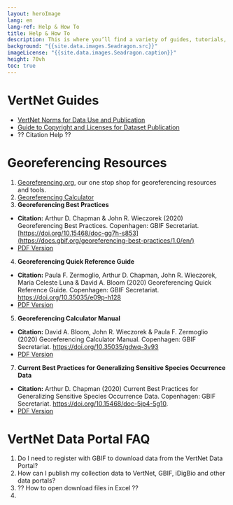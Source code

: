 ```yaml
--- 
layout: heroImage
lang: en
lang-ref: Help & How To
title: Help & How To
description: This is where you’ll find a variety of guides, tutorials, and FAQs for publishing data and using the [VertNet Portal](https://hp-vertnet-plus.gbif-staging.org/data/). Don’t forget to check Training Workshops and Publications & Videos for other descriptive and educational materials. We haven't forgotten about developers either. If all else fails, contact us with your questions.
background: "{{site.data.images.Seadragon.src}}"
imageLicense: "{{site.data.images.Seadragon.caption}}"
height: 70vh
toc: true
---
```


# VertNet Guides
* [VertNet Norms for Data Use and Publication](https://hp-vertnet-plus.gbif-staging.org/resources/norms/)
* [Guide to Copyright and Licenses for Dataset Publication](https://hp-vertnet-plus.gbif-staging.org/resources/datalicensingguide/)
* ?? Citation Help ??

# Georeferencing Resources
1. [Georeferencing.org](https://georeferencing.org/), our one stop shop for georeferencing resources and tools.
2. [Georeferencing Calculator](https://georeferencing.org/georefcalculator/gc.html)
3. **Georeferencing Best Practices**
  - **Citation:** Arthur D. Chapman & John R. Wieczorek (2020) Georeferencing Best Practices. Copenhagen: GBIF Secretariat. [https://doi.org/10.15468/doc-gg7h-s853](https://docs.gbif.org/georeferencing-best-practices/1.0/en/)
  - [PDF Version](https://docs.gbif.org/georeferencing-best-practices/1.0/en/georeferencing-best-practices.en.pdf)
4. **Georeferencing Quick Reference Guide**
  - **Citation:** Paula F. Zermoglio, Arthur D. Chapman, John R. Wieczorek, Maria Celeste Luna & David A. Bloom (2020) Georeferencing Quick Reference Guide. Copenhagen: GBIF Secretariat. https://doi.org/10.35035/e09p-h128
  - [PDF Version](https://docs.gbif.org/georeferencing-quick-reference-guide/1.0/en/georeferencing-quick-reference-guide.en.pdf)
5. **Georeferencing Calculator Manual**
  - **Citation:** David A. Bloom, John R. Wieczorek & Paula F. Zermoglio (2020) Georeferencing Calculator Manual. Copenhagen: GBIF Secretariat. https://doi.org/10.35035/gdwq-3v93
  - [PDF Version](https://docs.gbif.org/georeferencing-calculator-manual/1.0/en/georeferencing-calculator-manual.en.pdf)
7. **Current Best Practices for Generalizing Sensitive Species Occurrence Data**
  - **Citation:** Arthur D. Chapman (2020) Current Best Practices for Generalizing Sensitive Species Occurrence Data. Copenhagen: GBIF Secretariat. https://doi.org/10.15468/doc-5jp4-5g10.
  - [PDF Version](https://docs.gbif.org/sensitive-species-best-practices/master/en/current-best-practices-for-generalizing-sensitive-species-occurrence-data.en.pdf)


# VertNet Data Portal FAQ
1. Do I need to register with GBIF to download data from the VertNet Data Portal?
2. How can I publish my collection data to VertNet, GBIF, iDigBio and other data portals?
3. ?? How to open download files in Excel ??
4. 

